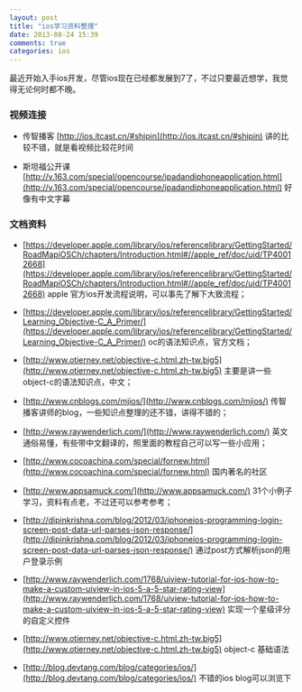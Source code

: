 ```yaml
---
layout: post
title: "ios学习资料整理"
date: 2013-08-24 15:39
comments: true
categories: ios
---
```


最近开始入手ios开发，尽管ios现在已经都发展到7了，不过只要最近想学，我觉得无论何时都不晚。

### 视频连接
* 传智播客 [http://ios.itcast.cn/#shipin](http://ios.itcast.cn/#shipin) 讲的比较不错，就是看视频比较花时间

* 斯坦福公开课 [http://v.163.com/special/opencourse/ipadandiphoneapplication.html](http://v.163.com/special/opencourse/ipadandiphoneapplication.html)
好像有中文字幕

### 文档资料

* [https://developer.apple.com/library/ios/referencelibrary/GettingStarted/RoadMapiOSCh/chapters/Introduction.html#//apple_ref/doc/uid/TP40012668](https://developer.apple.com/library/ios/referencelibrary/GettingStarted/RoadMapiOSCh/chapters/Introduction.html#//apple_ref/doc/uid/TP40012668)
apple 官方ios开发流程说明，可以事先了解下大致流程；

* [https://developer.apple.com/library/ios/referencelibrary/GettingStarted/Learning_Objective-C_A_Primer/](https://developer.apple.com/library/ios/referencelibrary/GettingStarted/Learning_Objective-C_A_Primer/) oc的语法知识点，官方文档；

* [http://www.otierney.net/objective-c.html.zh-tw.big5](http://www.otierney.net/objective-c.html.zh-tw.big5) 主要是讲一些object-c的语法知识点，中文；

* [http://www.cnblogs.com/mjios/](http://www.cnblogs.com/mjios/) 传智播客讲师的blog，一些知识点整理的还不错，讲得不错的；

* [http://www.raywenderlich.com/](http://www.raywenderlich.com/) 英文通俗易懂，有些带中文翻译的，照里面的教程自己可以写一些小应用；

* [http://www.cocoachina.com/special/fornew.html](http://www.cocoachina.com/special/fornew.html) 国内著名的社区

* [http://www.appsamuck.com/](http://www.appsamuck.com/) 31个小例子学习，资料有点老，不过还可以参考参考；

* [http://dipinkrishna.com/blog/2012/03/iphoneios-programming-login-screen-post-data-url-parses-json-response/](http://dipinkrishna.com/blog/2012/03/iphoneios-programming-login-screen-post-data-url-parses-json-response/) 通过post方式解析json的用户登录示例


* [http://www.raywenderlich.com/1768/uiview-tutorial-for-ios-how-to-make-a-custom-uiview-in-ios-5-a-5-star-rating-view](http://www.raywenderlich.com/1768/uiview-tutorial-for-ios-how-to-make-a-custom-uiview-in-ios-5-a-5-star-rating-view) 实现一个星级评分的自定义控件

* [http://www.otierney.net/objective-c.html.zh-tw.big5](http://www.otierney.net/objective-c.html.zh-tw.big5) object-c 基础语法

* [http://blog.devtang.com/blog/categories/ios/](http://blog.devtang.com/blog/categories/ios/) 不错的ios blog可以浏览下
